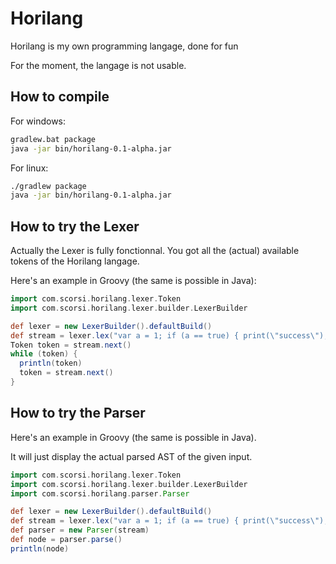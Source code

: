 # Horilang
Horilang is my own programming langage, done for fun

For the moment, the langage is not usable.

## How to compile

For windows:
```bash
gradlew.bat package
java -jar bin/horilang-0.1-alpha.jar
```

For linux:
```bash
./gradlew package
java -jar bin/horilang-0.1-alpha.jar
```

## How to try the Lexer

Actually the Lexer is fully fonctionnal. You got all the (actual) available tokens of the Horilang langage.

Here's an example in Groovy (the same is possible in Java):

```groovy
import com.scorsi.horilang.lexer.Token
import com.scorsi.horilang.lexer.builder.LexerBuilder

def lexer = new LexerBuilder().defaultBuild()
def stream = lexer.lex("var a = 1; if (a == true) { print(\"success\"); }")
Token token = stream.next()
while (token) {
  println(token)
  token = stream.next()
}
```

## How to try the Parser

Here's an example in Groovy (the same is possible in Java).

It will just display the actual parsed AST of the given input.

```groovy
import com.scorsi.horilang.lexer.Token
import com.scorsi.horilang.lexer.builder.LexerBuilder
import com.scorsi.horilang.parser.Parser

def lexer = new LexerBuilder().defaultBuild()
def stream = lexer.lex("var a = 1; if (a == true) { print(\"success\"); }")
def parser = new Parser(stream)
def node = parser.parse()
println(node)
```
